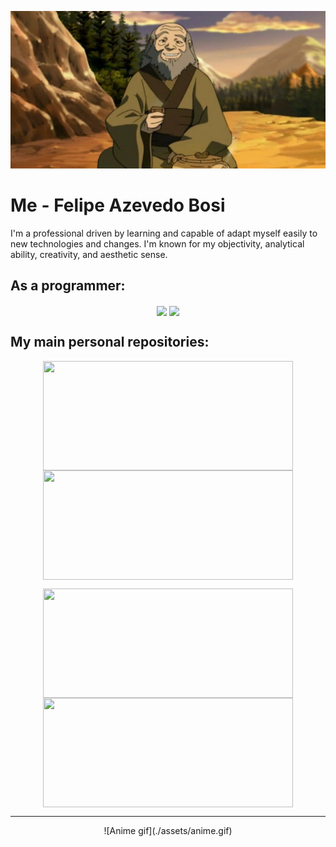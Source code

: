 ![Iroh and tea](./assets/iroh.jpg)

# Me - Felipe Azevedo Bosi

I'm a professional driven by learning and capable of adapt myself easily to new technologies and changes. I'm known for my objectivity, analytical ability, creativity, and aesthetic sense.

## As a programmer:

<p align="center">
<img height=175 align="center" src="https://github-readme-stats.vercel.app/api?username=bosifullstack&count_private=true&theme=gruvbox&show_icons=true">
<img height=175 align="center" src="https://github-readme-stats.vercel.app/api/top-langs/?username=bosifullstack&layout=compact&theme=gruvbox&exclude_repo=texts,study,estudos,vimConfigurations,dotfiles&langs_count=10">
</p>

## My main personal repositories:

<p align="center">
<a href="https://github.com/bosifullstack/dotfiles">
<img height=175 width=400 align="center" src="https://github-readme-stats.vercel.app/api/pin/?username=bosifullstack&repo=dotfiles&theme=gruvbox">
</a>
<img height=175 width=400 align="center" src="https://github-readme-stats.vercel.app/api/pin/?username=bosifullstack&repo=java-text-adventure&theme=gruvbox">
</p>

<p align="center">
<img height=175 width=400 align="center" src="https://github-readme-stats.vercel.app/api/pin/?username=bosifullstack&repo=ToDo-CLI&theme=gruvbox">
<img height=175 width=400 align="center" src="https://github-readme-stats.vercel.app/api/pin/?username=bosifullstack&repo=cotacoes&theme=gruvbox">
</p>

---------------------------------------------------

<p align="center">
![Anime gif](./assets/anime.gif)
</p>
